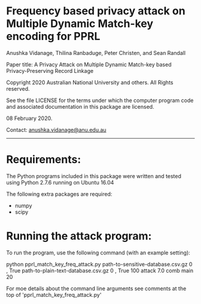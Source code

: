 Frequency based privacy attack on Multiple Dynamic Match-key encoding for PPRL
==============================================================================

Anushka Vidanage, Thilina Ranbaduge, Peter Christen, and Sean Randall

Paper title: A Privacy Attack on Multiple Dynamic Match-key based 
             Privacy-Preserving Record Linkage


Copyright 2020 Australian National University and others.
All Rights reserved.

See the file LICENSE for the terms under which the computer program
code and associated documentation in this package are licensed.

08 February 2020.

Contact: anushka.vidanage@anu.edu.au

-------------------------------------------------------------------

Requirements:
=============

The Python programs included in this package were written and
tested using Python 2.7.6 running on Ubuntu 16.04

The following extra packages are required:
- numpy
- scipy

Running the attack program:
===========================

To run the program, use the following command (with an example setting):

  python pprl_match_key_freq_attack.py path-to-sensitive-database.csv.gz 
         0 , True path-to-plain-text-database.csv.gz 0 , True 100 attack 
         7.0 comb main 20

For moe details about the command line arguments see comments at the top of 
'pprl_match_key_freq_attack.py'
